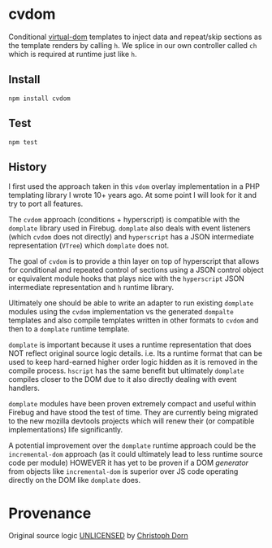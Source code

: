cvdom
=====

Conditional [virtual-dom](https://github.com/Matt-Esch/virtual-dom) templates to inject data and repeat/skip sections as the template renders by calling `h`. We splice in our own controller called `ch` which is required at runtime just like `h`.


Install
-------

    npm install cvdom


Test
----

    npm test


History
-------

I first used the approach taken in this `vdom` overlay implementation in a PHP templating library I wrote 10+ years ago. At some point I will look for it and try to port all features.

The `cvdom` approach (conditions + hyperscript) is compatible with the `domplate` library used in Firebug. `domplate` also deals with event listeners (which `cvdom` does not directly) and `hyperscript` has a JSON intermediate representation (`VTree`) which `domplate` does not.

The goal of `cvdom` is to provide a thin layer on top of hyperscript that allows for conditional and repeated control of sections using a JSON control object or equivalent module hooks that plays nice with the `hyperscript` JSON intermediate representation and `h` runtime library.

Ultimately one should be able to write an adapter to run existing `domplate` modules using the `cvdom` implementation vs the generated `dompalte` templates and also compile templates written in other formats to `cvdom` and then to a `domplate` runtime template.

`domplate` is important because it uses a runtime representation that does NOT reflect original source logic details. i.e. Its a runtime format that can be used to keep hard-earned higher order logic hidden as it is removed in the compile process. `hscript` has the same benefit but ultimately `domplate` compiles closer to the DOM due to it also directly dealing with event handlers.

`domplate` modules have been proven extremely compact and useful within Firebug and have stood the test of time. They are currently being migrated to the new mozilla devtools projects which will renew their (or compatible implementations) life significantly.

A potential improvement over the `domplate` runtime approach could be the `incremental-dom` approach (as it could ultimately lead to less runtime source code per module) HOWEVER it has yet to be proven if a DOM *generator* from objects like `incremental-dom` is superior over JS code operating directly on the DOM like `domplate` does.


Provenance
==========

Original source logic [UNLICENSED](http://unlicense.org/) by [Christoph Dorn](http://christophdorn.com)
